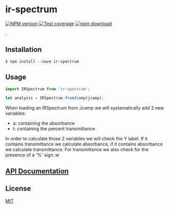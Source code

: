 # ir-spectrum

[![NPM version][npm-image]][npm-url]
[![Test coverage][codecov-image]][codecov-url]
[![npm download][download-image]][download-url]

.

## Installation

`$ npm install --save ir-spectrum`

## Usage

```js
import IRSpectrum from 'ir-spectrum';

let analysis = IRSpectrum.fromJcamp(jcamp);
```

When loading an IRSpectrum from Jcamp we will systamatically add 2 new variables:

- a: containing the absorbance
- t: containing the percent transmittance

In order to calculate those 2 variables we will check the Y label. If it contains
transmittance we calculate absorbance, if it contains absorbance we calculate transmittance.
For transmittance we also check for the presence of a '%' sign.:w

## [API Documentation](https://cheminfo.github.io/ir-spectrum/)

## License

[MIT](./LICENSE)

[npm-image]: https://img.shields.io/npm/v/ir-spectrum.svg?style=flat-square
[npm-url]: https://www.npmjs.com/package/ir-spectrum
[codecov-image]: https://img.shields.io/codecov/c/github/cheminfo/ir-spectrum.svg?style=flat-square
[codecov-url]: https://codecov.io/gh/cheminfo/ir-spectrum
[download-image]: https://img.shields.io/npm/dm/ir-spectrum.svg?style=flat-square
[download-url]: https://www.npmjs.com/package/ir-spectrum
